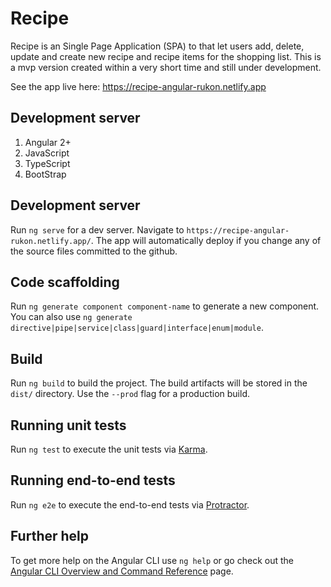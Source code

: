 # Recipe

Recipe is an Single Page Application (SPA) to that let users add, delete, update and create new recipe and recipe items for the shopping list. This is a mvp version created within a very short time and still under development.

See the app live here: https://recipe-angular-rukon.netlify.app

## Development server

1. Angular 2+
2. JavaScript
3. TypeScript
4. BootStrap

## Development server

Run `ng serve` for a dev server. Navigate to `https://recipe-angular-rukon.netlify.app/`. The app will automatically deploy if you change any of the source files committed to the github.

## Code scaffolding

Run `ng generate component component-name` to generate a new component. You can also use `ng generate directive|pipe|service|class|guard|interface|enum|module`.

## Build

Run `ng build` to build the project. The build artifacts will be stored in the `dist/` directory. Use the `--prod` flag for a production build.

## Running unit tests

Run `ng test` to execute the unit tests via [Karma](https://karma-runner.github.io).

## Running end-to-end tests

Run `ng e2e` to execute the end-to-end tests via [Protractor](http://www.protractortest.org/).

## Further help

To get more help on the Angular CLI use `ng help` or go check out the [Angular CLI Overview and Command Reference](https://angular.io/cli) page.
